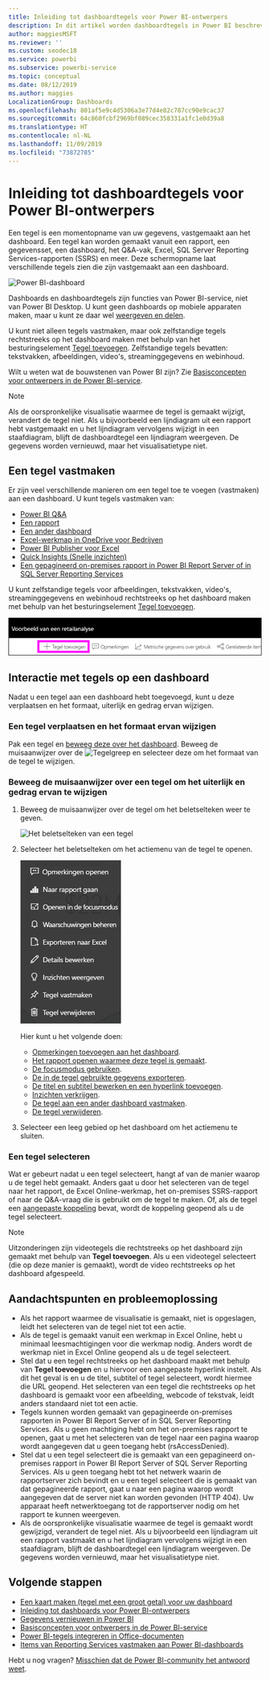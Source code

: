 ```yaml
---
title: Inleiding tot dashboardtegels voor Power BI-ontwerpers
description: In dit artikel worden dashboardtegels in Power BI beschreven, met inbegrip van tegels die zijn gemaakt van SSRS-rapporten (SQL Server Reporting Services).
author: maggiesMSFT
ms.reviewer: ''
ms.custom: seodec18
ms.service: powerbi
ms.subservice: powerbi-service
ms.topic: conceptual
ms.date: 08/12/2019
ms.author: maggies
LocalizationGroup: Dashboards
ms.openlocfilehash: 801af5e9c4d5306a3e77d4e82c787cc90e9cac37
ms.sourcegitcommit: 64c860fcbf2969bf089cec358331a1fc1e0d39a8
ms.translationtype: HT
ms.contentlocale: nl-NL
ms.lasthandoff: 11/09/2019
ms.locfileid: "73872785"
---
```

# <a name="intro-to-dashboard-tiles-for-power-bi-designers"></a>Inleiding tot dashboardtegels voor Power BI-ontwerpers

Een tegel is een momentopname van uw gegevens, vastgemaakt aan het dashboard. Een tegel kan worden gemaakt vanuit een rapport, een gegevensset, een dashboard, het Q&A-vak, Excel, SQL Server Reporting Services-rapporten (SSRS) en meer.  Deze schermopname laat verschillende tegels zien die zijn vastgemaakt aan een dashboard.

![Power BI-dashboard](media/service-dashboard-tiles/power-bi-dashboard.png)

Dashboards en dashboardtegels zijn functies van Power BI-service, niet van Power BI Desktop. U kunt geen dashboards op mobiele apparaten maken, maar u kunt ze daar wel [weergeven en delen](mobile-apps-view-dashboard.md).

U kunt niet alleen tegels vastmaken, maar ook zelfstandige tegels rechtstreeks op het dashboard maken met behulp van het besturingselement [Tegel toevoegen](service-dashboard-add-widget.md). Zelfstandige tegels bevatten: tekstvakken, afbeeldingen, video's, streaminggegevens en webinhoud.

Wilt u weten wat de bouwstenen van Power BI zijn? Zie [Basisconcepten voor ontwerpers in de Power BI-service](service-basic-concepts.md).

> [!NOTE]
> Als de oorspronkelijke visualisatie waarmee de tegel is gemaakt wijzigt, verandert de tegel niet.  Als u bijvoorbeeld een lijndiagram uit een rapport hebt vastgemaakt en u het lijndiagram vervolgens wijzigt in een staafdiagram, blijft de dashboardtegel een lijndiagram weergeven. De gegevens worden vernieuwd, maar het visualisatietype niet.
> 
> 

## <a name="pin-a-tile"></a>Een tegel vastmaken
Er zijn veel verschillende manieren om een tegel toe te voegen (vastmaken) aan een dashboard. U kunt tegels vastmaken van:

* [Power BI Q&A](service-dashboard-pin-tile-from-q-and-a.md)
* [Een rapport](service-dashboard-pin-tile-from-report.md)
* [Een ander dashboard](service-pin-tile-to-another-dashboard.md)
* [Excel-werkmap in OneDrive voor Bedrijven](service-dashboard-pin-tile-from-excel.md)
* [Power BI Publisher voor Excel](publisher-for-excel.md)
* [Quick Insights (Snelle inzichten)](service-insights.md)
* [Een gepagineerd on-premises rapport in Power BI Report Server of in SQL Server Reporting Services](https://docs.microsoft.com/sql/reporting-services/pin-reporting-services-items-to-power-bi-dashboards)

U kunt zelfstandige tegels voor afbeeldingen, tekstvakken, video's, streaminggegevens en webinhoud rechtstreeks op het dashboard maken met behulp van het besturingselement [Tegel toevoegen](service-dashboard-add-widget.md).

  ![Pictogram Tegel toevoegen](media/service-dashboard-tiles/add_widgetnew.png)

## <a name="interact-with-tiles-on-a-dashboard"></a>Interactie met tegels op een dashboard
Nadat u een tegel aan een dashboard hebt toegevoegd, kunt u deze verplaatsen en het formaat, uiterlijk en gedrag ervan wijzigen.

### <a name="move-and-resize-a-tile"></a>Een tegel verplaatsen en het formaat ervan wijzigen
Pak een tegel en [beweeg deze over het dashboard](service-dashboard-edit-tile.md). Beweeg de muisaanwijzer over de ![Tegelgreep](media/service-dashboard-tiles/resize-handle.jpg) en selecteer deze om het formaat van de tegel te wijzigen.

### <a name="hover-over-a-tile-to-change-the-appearance-and-behavior"></a>Beweeg de muisaanwijzer over een tegel om het uiterlijk en gedrag ervan te wijzigen
1. Beweeg de muisaanwijzer over de tegel om het beletselteken weer te geven.
   
    ![Het beletselteken van een tegel](media/service-dashboard-tiles/ellipses_new.png)
2. Selecteer het beletselteken om het actiemenu van de tegel te openen.
   
    ![Pictogram van het beletselteken](media/service-dashboard-tiles/power-bi-tile-menu.png)
   
    Hier kunt u het volgende doen:
   
     * [Opmerkingen toevoegen aan het dashboard](consumer/end-user-comment.md).
     * [Het rapport openen waarmee deze tegel is gemaakt](service-reports.md).  
     * [De focusmodus gebruiken](service-focus-mode.md).   
     * [De in de tegel gebruikte gegevens exporteren](visuals/power-bi-visualization-export-data.md).
     * [De titel en subtitel bewerken en een hyperlink toevoegen](service-dashboard-edit-tile.md). 
     * [Inzichten verkrijgen](service-insights.md). 
     * [De tegel aan een ander dashboard vastmaken](service-pin-tile-to-another-dashboard.md).
     * [De tegel verwijderen](service-dashboard-edit-tile.md).

3. Selecteer een leeg gebied op het dashboard om het actiemenu te sluiten.

### <a name="select-a-tile"></a>Een tegel selecteren
Wat er gebeurt nadat u een tegel selecteert, hangt af van de manier waarop u de tegel hebt gemaakt. Anders gaat u door het selecteren van de tegel naar het rapport, de Excel Online-werkmap, het on-premises SSRS-rapport of naar de Q&A-vraag die is gebruikt om de tegel te maken. Of, als de tegel een [aangepaste koppeling](service-dashboard-edit-tile.md) bevat, wordt de koppeling geopend als u de tegel selecteert.

> [!NOTE]
> Uitzonderingen zijn videotegels die rechtstreeks op het dashboard zijn gemaakt met behulp van **Tegel toevoegen**. Als u een videotegel selecteert (die op deze manier is gemaakt), wordt de video rechtstreeks op het dashboard afgespeeld.   
> 
> 

## <a name="considerations-and-troubleshooting"></a>Aandachtspunten en probleemoplossing

* Als het rapport waarmee de visualisatie is gemaakt, niet is opgeslagen, leidt het selecteren van de tegel niet tot een actie.
* Als de tegel is gemaakt vanuit een werkmap in Excel Online, hebt u minimaal leesmachtigingen voor die werkmap nodig. Anders wordt de werkmap niet in Excel Online geopend als u de tegel selecteert.
* Stel dat u een tegel rechtstreeks op het dashboard maakt met behulp van **Tegel toevoegen** en u hiervoor een aangepaste hyperlink instelt. Als dit het geval is en u de titel, subtitel of tegel selecteert, wordt hiermee die URL geopend. Het selecteren van een tegel die rechtstreeks op het dashboard is gemaakt voor een afbeelding, webcode of tekstvak, leidt anders standaard niet tot een actie.
* Tegels kunnen worden gemaakt van gepagineerde on-premises rapporten in Power BI Report Server of in SQL Server Reporting Services. Als u geen machtiging hebt om het on-premises rapport te openen, gaat u met het selecteren van de tegel naar een pagina waarop wordt aangegeven dat u geen toegang hebt (rsAccessDenied).
* Stel dat u een tegel selecteert die is gemaakt van een gepagineerd on-premises rapport in Power BI Report Server of SQL Server Reporting Services. Als u geen toegang hebt tot het netwerk waarin de rapportserver zich bevindt en u een tegel selecteert die is gemaakt van dat gepagineerde rapport, gaat u naar een pagina waarop wordt aangegeven dat de server niet kan worden gevonden (HTTP 404). Uw apparaat heeft netwerktoegang tot de rapportserver nodig om het rapport te kunnen weergeven.
* Als de oorspronkelijke visualisatie waarmee de tegel is gemaakt wordt gewijzigd, verandert de tegel niet. Als u bijvoorbeeld een lijndiagram uit een rapport vastmaakt en u het lijndiagram vervolgens wijzigt in een staafdiagram, blijft de dashboardtegel een lijndiagram weergeven. De gegevens worden vernieuwd, maar het visualisatietype niet.

## <a name="next-steps"></a>Volgende stappen
- [Een kaart maken (tegel met een groot getal) voor uw dashboard](power-bi-visualization-card.md)
- [Inleiding tot dashboards voor Power BI-ontwerpers](service-dashboards.md)  
- [Gegevens vernieuwen in Power BI](refresh-data.md)
- [Basisconcepten voor ontwerpers in de Power BI-service](service-basic-concepts.md)
- [Power BI-tegels integreren in Office-documenten](https://blogs.msdn.com/b/powerbidev/archive/2015/09/28/integrating-power-bi-tiles-into-office-documents.aspx)
- [Items van Reporting Services vastmaken aan Power BI-dashboards](https://msdn.microsoft.com/library/mt604784.aspx)

Hebt u nog vragen? [Misschien dat de Power BI-community het antwoord weet](https://community.powerbi.com/).

